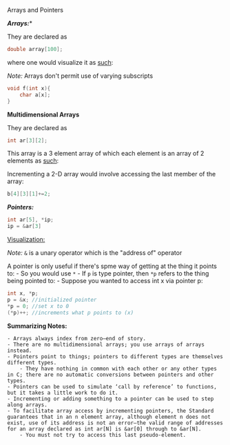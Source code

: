 Arrays and Pointers

***Arrays:****

They are declared as

```C
double array[100];
```

where one would visualize it as [such](https://github.com/AvantikaYellapantula/Course-214/blob/master/Notes/MyNotes/Arrays%20And%20Pointers/array_visualization.jpg):

*Note:* Arrays don't permit use of varying subscripts

```C
void f(int x){
	char a[x];
}
```

**Multidimensional Arrays**

They are declared as

```C
int ar[3][2];
```

This array is a 3 element array of which each element is an array of 2 elements as [such](https://github.com/AvantikaYellapantula/Course-214/blob/master/Notes/MyNotes/Arrays%20And%20Pointers/multi_dim_array_visualization.jpg):

Incrementing a 2-D array would involve accessing the last member of the array:

```C
b[4][3][1]+=2;
```

***Pointers:***

```C
int ar[5], *ip;
ip = &ar[3]
```
[Visualization:](https://github.com/AvantikaYellapantula/Course-214/blob/master/Notes/MyNotes/Arrays%20And%20Pointers/pointer_visualization.jpg)

*Note:* ```&``` is a unary operator which is the "address of" operator

A pointer is only useful if there's spme way of getting at the thing it points to:
	- So you would use ```*```
	- If ```p``` is type pointer, then ```*p``` refers to the thing being pointed to:
	- Suppose you wanted to access int x via pointer p:
```C
int x, *p;
p = &x;	//initialized pointer
*p = 0;	//set x to 0
(*p)++;	//increments what p points to (x)
```
**Summarizing Notes:**

	- Arrays always index from zero—end of story.
	- There are no multidimensional arrays; you use arrays of arrays instead.
	- Pointers point to things; pointers to different types are themselves different types.
		- They have nothing in common with each other or any other types in C; there are no automatic conversions between pointers and other types.
	- Pointers can be used to simulate ‘call by reference’ to functions, but it takes a little work to do it.
	- Incrementing or adding something to a pointer can be used to step along arrays.
	- To facilitate array access by incrementing pointers, the Standard guarantees that in an n element array, although element n does not exist, use of its address is not an error—the valid range of addresses for an array declared as int ar[N] is &ar[0] through to &ar[N]. 
		- You must not try to access this last pseudo-element.

